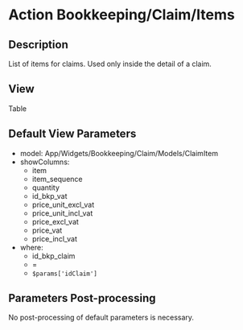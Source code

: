# Action Bookkeeping/Claim/Items

## Description

List of items for claims. Used only inside the detail of a claim.

## View

Table

## Default View Parameters

* model: App/Widgets/Bookkeeping/Claim/Models/ClaimItem
* showColumns:
  * item
  * item_sequence
  * quantity
  * id_bkp_vat
  * price_unit_excl_vat
  * price_unit_incl_vat
  * price_excl_vat
  * price_vat
  * price_incl_vat
* where:
  * id_bkp_claim
  * =
  * `$params['idClaim']`

## Parameters Post-processing

No post-processing of default parameters is necessary.